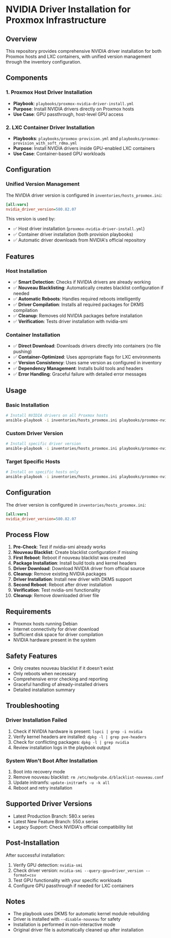 # NVIDIA Driver Installation for Proxmox Infrastructure

## Overview

This repository provides comprehensive NVIDIA driver installation for both Proxmox hosts and LXC containers, with unified version management through the inventory configuration.

## Components

### 1. Proxmox Host Driver Installation
- **Playbook**: `playbooks/proxmox-nvidia-driver-install.yml`
- **Purpose**: Install NVIDIA drivers directly on Proxmox hosts
- **Use Case**: GPU passthrough, host-level GPU access

### 2. LXC Container Driver Installation  
- **Playbooks**: `playbooks/proxmox-provision.yml` and `playbooks/proxmox-provision_with_soft_rdma.yml`
- **Purpose**: Install NVIDIA drivers inside GPU-enabled LXC containers
- **Use Case**: Container-based GPU workloads

## Configuration

### Unified Version Management
The NVIDIA driver version is configured in `inventories/hosts_proxmox.ini`:

```ini
[all:vars]
nvidia_driver_version=580.82.07
```

This version is used by:
- ✅ Host driver installation (`proxmox-nvidia-driver-install.yml`)
- ✅ Container driver installation (both provision playbooks)
- ✅ Automatic driver downloads from NVIDIA's official repository

## Features

### Host Installation
- ✅ **Smart Detection**: Checks if NVIDIA drivers are already working
- ✅ **Nouveau Blacklisting**: Automatically creates blacklist configuration if needed
- ✅ **Automatic Reboots**: Handles required reboots intelligently
- ✅ **Driver Compilation**: Installs all required packages for DKMS compilation
- ✅ **Cleanup**: Removes old NVIDIA packages before installation
- ✅ **Verification**: Tests driver installation with nvidia-smi

### Container Installation  
- ✅ **Direct Download**: Downloads drivers directly into containers (no file pushing)
- ✅ **Container-Optimized**: Uses appropriate flags for LXC environments
- ✅ **Version Consistency**: Uses same version as configured in inventory
- ✅ **Dependency Management**: Installs build tools and headers
- ✅ **Error Handling**: Graceful failure with detailed error messages

## Usage

### Basic Installation

```bash
# Install NVIDIA drivers on all Proxmox hosts
ansible-playbook -i inventories/hosts_proxmox.ini playbooks/proxmox-nvidia-driver-install.yml
```

### Custom Driver Version

```bash
# Install specific driver version
ansible-playbook -i inventories/hosts_proxmox.ini playbooks/proxmox-nvidia-driver-install.yml -e nvidia_driver_version=550.90.07
```

### Target Specific Hosts

```bash
# Install on specific hosts only
ansible-playbook -i inventories/hosts_proxmox.ini playbooks/proxmox-nvidia-driver-install.yml --limit "10.0.10.1,10.0.10.2"
```

## Configuration

The driver version is configured in `inventories/hosts_proxmox.ini`:

```ini
[all:vars]
nvidia_driver_version=580.82.07
```

## Process Flow

1. **Pre-Check**: Test if nvidia-smi already works
2. **Nouveau Blacklist**: Create blacklist configuration if missing
3. **First Reboot**: Reboot if nouveau blacklist was created
4. **Package Installation**: Install build tools and kernel headers
5. **Driver Download**: Download NVIDIA driver from official source
6. **Cleanup**: Remove existing NVIDIA packages
7. **Driver Installation**: Install new driver with DKMS support
8. **Second Reboot**: Reboot after driver installation
9. **Verification**: Test nvidia-smi functionality
10. **Cleanup**: Remove downloaded driver file

## Requirements

- Proxmox hosts running Debian
- Internet connectivity for driver download
- Sufficient disk space for driver compilation
- NVIDIA hardware present in the system

## Safety Features

- Only creates nouveau blacklist if it doesn't exist
- Only reboots when necessary
- Comprehensive error checking and reporting
- Graceful handling of already-installed drivers
- Detailed installation summary

## Troubleshooting

### Driver Installation Failed

1. Check if NVIDIA hardware is present: `lspci | grep -i nvidia`
2. Verify kernel headers are installed: `dpkg -l | grep pve-headers`
3. Check for conflicting packages: `dpkg -l | grep nvidia`
4. Review installation logs in the playbook output

### System Won't Boot After Installation

1. Boot into recovery mode
2. Remove nouveau blacklist: `rm /etc/modprobe.d/blacklist-nouveau.conf`
3. Update initramfs: `update-initramfs -u -k all`
4. Reboot and retry installation

## Supported Driver Versions

- Latest Production Branch: 580.x series
- Latest New Feature Branch: 550.x series  
- Legacy Support: Check NVIDIA's official compatibility list

## Post-Installation

After successful installation:

1. Verify GPU detection: `nvidia-smi`
2. Check driver version: `nvidia-smi --query-gpu=driver_version --format=csv`
3. Test GPU functionality with your specific workloads
4. Configure GPU passthrough if needed for LXC containers

## Notes

- The playbook uses DKMS for automatic kernel module rebuilding
- Driver is installed with `--disable-nouveau` for safety
- Installation is performed in non-interactive mode
- Original driver file is automatically cleaned up after installation
